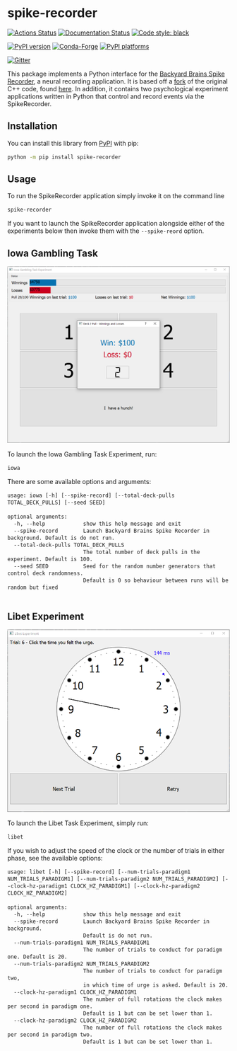 # spike-recorder

[![Actions Status][actions-badge]][actions-link]
[![Documentation Status][rtd-badge]][rtd-link]
[![Code style: black][black-badge]][black-link]

[![PyPI version][pypi-version]][pypi-link]
[![Conda-Forge][conda-badge]][conda-link]
[![PyPI platforms][pypi-platforms]][pypi-link]

[![Gitter][gitter-badge]][gitter-link]

This package implements a Python interface for the 
[Backyard Brains Spike Recorder](https://backyardbrains.com/products/spikerecorder), a neural recording application. It
is based off a [fork](https://github.com/davidt0x/Spike-Recorder) of the original C++ code, found 
[here](https://github.com/BackyardBrains/Spike-Recorder). In addition, it contains two psychological experiment 
applications written in Python that control and record events via the SpikeRecorder. 

## Installation

You can install this library from [PyPI](https://pypi.org/project/spike-recorder/) with pip:

```bash
python -m pip install spike-recorder
```

## Usage

To run the SpikeRecorder application simply invoke it on the command line

```bash
spike-recorder
```

If you want to launch the SpikeRecorder application alongside either of the experiments
below then invoke them with the `--spike-reord` option. 

## Iowa Gambling Task

![Iowa Task Screenshot](docs/images/iowa_task_screenshot.png?raw=true "Iowa Task Screenshow")

To launch the Iowa Gambling Task Experiment, run:

```bash
iowa
```

There are some available options and arguments:

```
usage: iowa [-h] [--spike-record] [--total-deck-pulls TOTAL_DECK_PULLS] [--seed SEED]

optional arguments:
  -h, --help            show this help message and exit
  --spike-record        Launch Backyard Brains Spike Recorder in background. Default is do not run.
  --total-deck-pulls TOTAL_DECK_PULLS
                        The total number of deck pulls in the experiment. Default is 100.
  --seed SEED           Seed for the random number generators that control deck randomness. 
                        Default is 0 so behaviour between runs will be random but fixed


```

## Libet Experiment

![Libet Experiment Screenshot](docs/images/libet_task_screenshot.png?raw=true "Iowa Task Screenshow")

To launch the Libet Task Experiment, simply run:

```bash
libet
```

If you wish to adjust the speed of the clock or the number of trials in either phase, see the available options:

```
usage: libet [-h] [--spike-record] [--num-trials-paradigm1 NUM_TRIALS_PARADIGM1] [--num-trials-paradigm2 NUM_TRIALS_PARADIGM2] [--clock-hz-paradigm1 CLOCK_HZ_PARADIGM1] [--clock-hz-paradigm2 CLOCK_HZ_PARADIGM2]

optional arguments:
  -h, --help            show this help message and exit
  --spike-record        Launch Backyard Brains Spike Recorder in background. 
                        Default is do not run.
  --num-trials-paradigm1 NUM_TRIALS_PARADIGM1
                        The number of trials to conduct for paradigm one. Default is 20.
  --num-trials-paradigm2 NUM_TRIALS_PARADIGM2
                        The number of trials to conduct for paradigm two, 
                        in which time of urge is asked. Default is 20.
  --clock-hz-paradigm1 CLOCK_HZ_PARADIGM1
                        The number of full rotations the clock makes per second in paradigm one. 
                        Default is 1 but can be set lower than 1.
  --clock-hz-paradigm2 CLOCK_HZ_PARADIGM2
                        The number of full rotations the clock makes per second in paradigm two. 
                        Default is 1 but can be set lower than 1.

```



[actions-badge]:            https://github.com/davidt0x/py-spike-recorder/workflows/CI/badge.svg
[actions-link]:             https://github.com/davidt0x/py-spike-recorderactions
[black-badge]:              https://img.shields.io/badge/code%20style-black-000000.svg
[black-link]:               https://github.com/psf/black
[conda-badge]:              https://img.shields.io/conda/vn/conda-forge/spike-recorder
[conda-link]:               https://github.com/conda-forge/spike-recorder-feedstock
[gitter-badge]:             https://badges.gitter.im/PrincetonUniversity/py-spike-recorder.svg
[gitter-link]:              https://gitter.im/PrincetonUniversity/py-spike-recorder?utm_source=badge&utm_medium=badge&utm_campaign=pr-badge&utm_content=badge
[pypi-link]:                https://pypi.org/project/spike-recorder/
[pypi-platforms]:           https://img.shields.io/pypi/pyversions/spike-recorder
[pypi-version]:             https://badge.fury.io/py/spike-recorder.svg
[rtd-badge]:                https://readthedocs.org/projects/spike-recorder/badge/?version=latest
[rtd-link]:                 https://spike-recorder.readthedocs.io/en/latest/?badge=latest
[sk-badge]:                 https://scikit-hep.org/assets/images/Scikit--HEP-Project-blue.svg
